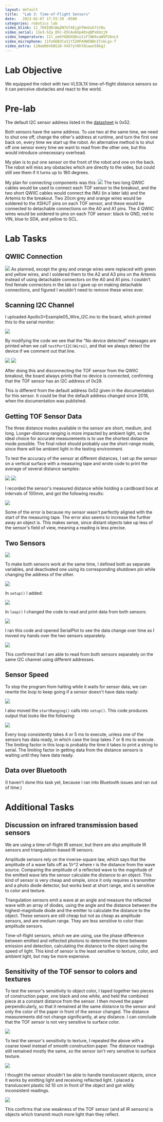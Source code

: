 ```yaml
---
layout: default
title:  "Lab 3: Time-of-Flight Sensors"
date:   2023-02-07 17:55:39 -0500
categories: robotics lab
video_blink: 11_769IODiWqZN7U74EjghTWnUuh7zY8u
video_serial: 11e3-5Za_DhC-U5CAu6Up4OsqBPxKUzj9
video_temperature: 11l_eeKYUDDXU0so1iFlNH9vaW5P26nLX
video_microphone: 11fo6EB3Ca3jYI2HFA9W5BQnIfxkLgv-T
video_extra: 11Nam0bVGNSJD-VXX7yY8hlN1awn58kgJ
---
```

# Lab Objective
We equipped the robot with two VL53L1X time-of-flight distance sensors so it
can perceive obstacles and react to the world.

# Pre-lab

The default I2C sensor address listed in the [datasheet][datasheet] is 0x52.

Both sensors have the same address. To use two at the same time, we need to shut
one off, change the other's address at runtime, and turn the first one back on,
every time we start up the robot. An alternative method is to shut off one 
sensor every time we want to read from the other one, but this would introduce
unnecessary overhead.

My plan is to put one sensor on the front of the robot and one on the back. The 
robot will miss any obstacles which are directly to the sides, but could still
see them if it turns up to 180 degrees.

My plan for connecting components was this:
<img src="/img/Lab3/plan.png">
The two long QWIIC cables would be used to connect each TOF sensor to the 
breakout, and the two short QWIIC cables would connect the IMU (in a later lab) 
and the Artemis to the breakout. Two 20cm grey and orange wires would be 
soldered to the XSHUT pins on each TOF sensor, and these would be connected to 
detachable connections on the A0 and A1 pins. The 4 QWIIC wires would be
soldered to pins on each TOF sensor: black to GND, red to VIN, blue to SDA, and
yellow to SCL.

[datasheet]:https://cdn.sparkfun.com/assets/8/9/9/a/6/VL53L0X_DS.pdf

# Lab Tasks
## QWIIC Connection
[//]: # (tasks 2, 3)

<img src="/img/Lab3/connection1.jpg">
As planned, except the grey and orange wires were replaced with green and yellow
wires, and I soldered them to the A2 and A3 pins on the Artemis instead of using
detachable connectors on the A0 and A1 pins. I couldn't find female connectors 
in the lab so I gave up on making detachable connections, and figured I wouldn't
need to remove these wires ever.

## Scanning I2C Channel
[//]: # (task 4)

I uploaded Apollo3>Example05_Wire_I2C.ino to the board, which printed this to
the serial monitor:

<img src="/img/Lab3/scan.png">

By modifying the code we see that the "No device detected" messages are printed
when we call `testPortI2C(Wire1)`, and that we always detect the device if we
comment out that line.

<img src="/img/Lab3/scan1.png">
<img src="/img/Lab3/scan2.png">

After doing this and disconnecting the TOF sensor from the QWIIC breakout, the
board always prints that no device is connected, confirming that the TOF sensor 
has an I2C address of 0x29.

This is different from the default address 0x52 given in the documentation for
this sensor. It could be that the default address changed since 2018, when the
documentation was published.  

## Getting TOF Sensor Data
[//]: # (tasks 5, 6)

The three distance modes available in the sensor are short, medium, and long.
Longer-distance ranging is more impacted by ambient light, so the ideal choice
for accurate measurements is to use the shortest distance mode possible. The 
final robot should probably use the short-range mode, since there will be
ambient light in the testing environment.

To test the accuracy of the sensor at different distances, I set up the sensor
on a vertical surface with a measuring tape and wrote code to print the average
of several distance samples:

<img src="/img/Lab3/code1.png">
<img src="/img/Lab3/setup.jpg">

I recorded the sensor's measured distance while holding a cardboard box at 
intervals of 100mm, and got the following results:

<img src="/img/Lab3/plot1.png">

Some of the error is because my sensor wasn't perfectly aligned with the start 
of the measuring tape. The error also seems to increase the further away an 
object is. This makes sense, since distant objects take up less of the sensor's
field of view, meaning a reading is less precise.

## Two Sensors
[//]: # (task 7)

<img src="/img/Lab3/twosensors.jpg">

To make both sensors work at the same time, I defined both as separate
variables, and deactivated one using its corresponding shutdown pin while
changing the address of the other.

<img src="/img/Lab3/code2.png">

In `setup()` I added:

<img src="/img/Lab3/code3.png">

In `loop()` I changed the code to read and print data from both sensors:

<img src="/img/Lab3/code4.png">

I ran this code and opened SerialPlot to see the data change over time as I 
moved my hands over the two sensors separately.

<img src="/img/Lab3/channels.png">

This confirmed that I am able to read from both sensors separately on the same
I2C channel using different addresses.

## Sensor Speed
[//]: # (task 8)

To stop the program from halting while it waits for sensor data, we can rewrite
the loop to keep going if a sensor doesn't have data ready:

<img src="/img/Lab3/speed1.png">

I also moved the `startRanging()` calls into `setup()`. This code produces 
output that looks like the following:

<img src="/img/Lab3/speed2.png">

Every loop consistently takes 4 or 5 ms to execute, unless one of the sensors
has data ready, in which case the loop takes 7 or 8 ms to execute. The limiting
factor in this loop is probably the time it takes to print a string to serial.
The limiting factor in getting data from the distance sensors is waiting
until they have data ready.

## Data over Bluetooth
[//]: # (task 9)

(I haven't done this task yet, because I ran into Bluetooth issues and ran out
of time.)

# Additional Tasks
## Discussion on infrared transmission based sensors

We are using a time-of-flight IR sensor, but there are also amplitude IR sensors
and triangulation-based IR sensors. 

Amplitude sensors rely on the inverse-square law, which says that the amplitude 
of a wave falls off as 1/r^2 where r is the distance from the wave source. 
Comparing the amplitude of a reflected wave to the magnitude of the emitted wave
lets the sensor calculate the distance to an object. This kind of sensor is very
cheap and simple, since it only requires a transmitter and a photo diode 
detector, but works best at short range, and is sensitive to color and texture.

Triangulation sensors emit a wave at an angle and measure the reflected wave
with an array of diodes, using the angle and the distance between the
highest-magnitude diode and the emitter to calculate the distance to the object.
These sensors are still cheap but not as cheap as amplitude sensors, and are 
medium range. They are less sensitive to color than amplitude sensors.

Time-of-flight sensors, which we are using, use the phase difference between
emitted and reflected photons to determine the time between emission and 
detection, calculating the distance to the object using the speed of light. This
kind of sensor is the least sensitive to texture, color, and ambient light, but
may be more expensive.

## Sensitivity of the TOF sensor to colors and textures

To test the sensor's sensitivity to object color, I taped together two pieces of
construction paper, one black and one white, and held the combined piece at a 
constant distance from the sensor. I then moved the paper perpendicularly, so
that it remained at the same distance to the sensor and only the color of the
paper in front of the sensor changed. The distance measurements did not change 
significantly, at any distance. I can conclude that the TOF sensor is not very
sensitive to surface color.

<img src="/img/Lab3/paper.jpg">

To test the sensor's sensitivity to texture, I repeated the above with a coarse
towel instead of smooth construction paper. The distance readings still remained
mostly the same, so the sensor isn't very sensitive to surface texture.

<img src="/img/Lab3/towel.jpg">

I thought the sensor shouldn't be able to handle transluscent objects, since it
works by emitting light and receiving reflected light. I placed a transluscent
plastic lid 10 cm in front of the object and got wildly inconsistent readings.

<img src="/img/Lab3/plastic.png">

This confirms that one weakness of the TOF sensor (and all IR sensors) is 
objects which transmit much more light than they reflect.